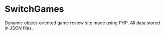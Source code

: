 # SwitchGames

Dynamic object-oriented game review site made using PHP.
All data stored in JSON files.
